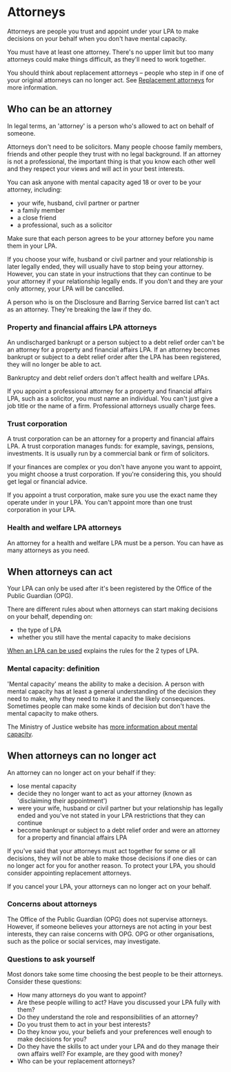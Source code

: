 # Attorneys
Attorneys are people you trust and appoint under your LPA to make decisions on your behalf when you don't have mental capacity.

You must have at least one attorney. There's no upper limit but too many attorneys could make things difficult, as they'll need to work together.

You should think about replacement attorneys – people who step in if one of your original attorneys can no longer act. See [Replacement attorneys](/help/#topic-replacement-attorneys) for more information.

## Who can be an attorney

In legal terms, an 'attorney' is a person who's allowed to act on behalf of someone.

Attorneys don't need to be solicitors. Many people choose family members, friends and other people they trust with no legal background. If an attorney is not a professional, the important thing is that you know each other well and they respect your views and  will act in your best interests.

You can ask anyone with mental capacity aged 18 or over to be your attorney, including:

* your wife, husband, civil partner or partner
* a family member
* a close friend
* a professional, such as a solicitor

Make sure that each person agrees to be your attorney before you name them in your LPA.

If you choose your wife, husband or civil partner and your relationship is later legally ended, they will usually have to stop being your attorney. However, you can state in your instructions that they can continue to be your attorney if your relationship legally ends. If you don't and they are your only attorney, your LPA will be cancelled.

A person who is on the Disclosure and Barring Service barred list can't act as an attorney. They're breaking the law if they do.

### Property and financial affairs LPA attorneys

An undischarged bankrupt or a person subject to a debt relief order can't be an attorney for a property and financial affairs LPA. If an attorney becomes bankrupt or subject to a debt relief order after the LPA has been registered, they will no longer be able to act.

Bankruptcy and debt relief orders don't affect health and welfare LPAs.

If you appoint a professional attorney for a property and financial affairs LPA, such as a solicitor, you must name an individual. You can't just give a job title or the name of a firm. Professional attorneys usually charge fees.

### Trust corporation

A trust corporation can be an attorney for a property and financial affairs LPA. A trust corporation manages funds: for example, savings, pensions, investments. It is usually run by a commercial bank or firm of solicitors.

If your finances are complex or you don't have anyone you want to appoint, you might choose a trust corporation. If you're considering this, you should get legal or financial advice.

If you appoint a trust corporation, make sure you use the exact name they operate under in your LPA. You can't appoint more than one trust corporation in your LPA.

### Health and welfare LPA attorneys

An attorney for a health and welfare LPA must be a person. You can have as many attorneys as you need.

## When attorneys can act
Your LPA can only be used after it's been registered by the Office of the Public Guardian (OPG).

There are different rules about when attorneys can start making decisions on your behalf, depending on:

* the type of LPA
* whether you still have the mental capacity to make decisions

[When an LPA can be used](/help/#topic-when-an-lpa-can-be-used) explains the rules for the 2 types of LPA.

### Mental capacity: definition

'Mental capacity' means the ability to make a decision. A person with mental capacity has at least a general understanding of the decision they need to make, why they need to make it and the likely consequences. Sometimes people can make some kinds of decision but don't have the mental capacity to make others.

The Ministry of Justice website has <a href="http://www.justice.gov.uk/protecting-the-vulnerable/mental-capacity-act" rel="external" target="_blank">more information about mental capacity</a>.

## When attorneys can no longer act

An attorney can no longer act on your behalf if they:

* lose mental capacity
* decide they no longer want to act as your attorney (known as 'disclaiming their appointment')
* were your wife, husband or civil partner but your relationship has legally ended and you've not stated in your LPA restrictions that they can continue
* become bankrupt or subject to a debt relief order and were an attorney for a property and financial affairs LPA

If you've said that your attorneys must act together for some or all decisions, they will not be able to make those decisions if one dies or can no longer act for you for another reason. To protect your LPA, you should consider appointing replacement attorneys.

If you cancel your LPA, your attorneys can no longer act on your behalf.

### Concerns about attorneys

The Office of the Public Guardian (OPG) does not supervise attorneys. However, if someone believes your attorneys are not acting in your best interests, they can raise concerns with OPG. OPG or other organisations, such as the police or social services, may investigate.

### Questions to ask yourself

Most donors take some time choosing the best people to be their attorneys. Consider these questions:


* How many attorneys do you want to appoint?
* Are these people willing to act? Have you discussed your LPA fully with them?
* Do they understand the role and responsibilities of an attorney?
* Do you trust them to act in your best interests?
* Do they know you, your beliefs and your preferences well enough to make decisions for you?
* Do they have the skills to act under your LPA and do they manage their own affairs well? For example, are they good with money?
* Who can be your replacement attorneys?
